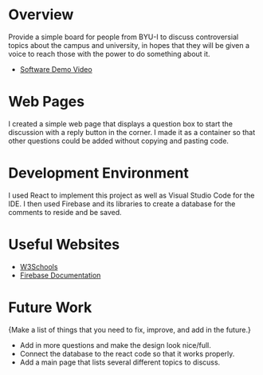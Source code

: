 # Overview


Provide a simple board for people from BYU-I to discuss controversial topics about the campus and university, in hopes that they will be given a voice to reach those with the power to do something about it.


* [Software Demo Video](https://youtu.be/4ll3M-L8k0o)

# Web Pages

I created a simple web page that displays a question box to start the discussion with a reply button in the corner. I made it as a container so that other questions could be added without copying and pasting code.

# Development Environment

I used React to implement this project as well as Visual Studio Code for the IDE. I then used Firebase and its libraries to create a database for the comments to reside and be saved.


# Useful Websites


* [W3Schools](https://www.w3schools.com/css/default.asp)
* [Firebase Documentation](https://firebase.google.com/docs)

# Future Work

{Make a list of things that you need to fix, improve, and add in the future.}
* Add in more questions and make the design look nice/full.
* Connect the database to the react code so that it works properly.
* Add a main page that lists several different topics to discuss.
